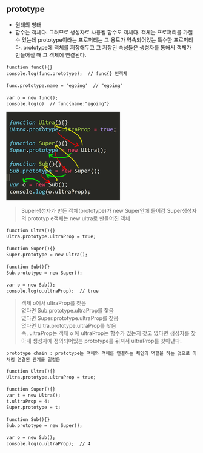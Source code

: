 ## prototype
- 원래의 형태
- 함수는 객체다. 그러므로 생성자로 사용될 함수도 객체다. 객체는 프로퍼티를 가질 수 있는데 prototype이라는 프로퍼티는 그 용도가 약속되어있는 특수한 프로퍼티다. prototype에 객체를 저장해두고 그 저장된 속성들은 생성자를 통해서 객체가 만들어질 때 그 객체에 연결된다.
```
function func(){}
console.log(func.prototype);  // func{} 빈객체

func.prototype.name = 'egoing'  // "egoing"

var o = new func();
console.log(o)  // func{name:"egoing"}
```

![images](images/js34.png)
> Super생성자가 만든 객체(prototype)가 new Super안에 들어감 Super생성자의 prototyp e객체는 new ultra로 만들어진 객체

```
function Ultra(){}
Ultra.prototype.ultraProp = true;
 
function Super(){}
Super.prototype = new Ultra();
 
function Sub(){}
Sub.prototype = new Super();
 
var o = new Sub();
console.log(o.ultraProp);  // true
```
> 객체 o에서 ultraProp를 찾음<br/>없다면 Sub.prototype.ultraProp를 찾음<br/>없다면 Super.prototype.ultraProp를 찾음<br/>없다면 Ultra.prototype.ultraProp를 찾음<br/>즉, ultraProp는 객체 o 에 ultraProp는 함수가 있는지 찾고 없다면 생성자를 찾아내 생성자에 정의되어있는 prototype를 뒤져서 ultraProp를 찾아낸다.

`prototype chain : prototype는 객체와 객체를 연결하는 체인의 역할을 하는 것으로 이처럼 연결된 관계를 일컬음`

```
function Ultra(){}
Ultra.prototype.ultraProp = true;
 
function Super(){}
var t = new Ultra();
t.ultraProp = 4;
Super.prototype = t;
 
function Sub(){}
Sub.prototype = new Super();
 
var o = new Sub();
console.log(o.ultraProp);  // 4
```
